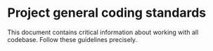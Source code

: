 # Project general coding standards

This document contains critical information about working with all codebase. Follow these guidelines precisely.

